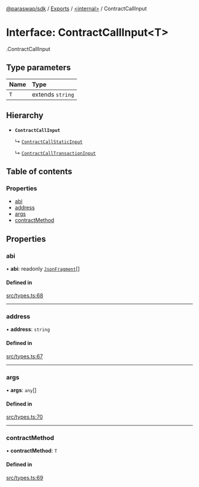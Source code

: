 [@paraswap/sdk](../README.md) / [Exports](../modules.md) / [<internal\>](../modules/internal_.md) / ContractCallInput

# Interface: ContractCallInput<T\>

[<internal>](../modules/internal_.md).ContractCallInput

## Type parameters

| Name | Type |
| :------ | :------ |
| `T` | extends `string` |

## Hierarchy

- **`ContractCallInput`**

  ↳ [`ContractCallStaticInput`](internal_.ContractCallStaticInput.md)

  ↳ [`ContractCallTransactionInput`](internal_.ContractCallTransactionInput.md)

## Table of contents

### Properties

- [abi](internal_.ContractCallInput.md#abi)
- [address](internal_.ContractCallInput.md#address)
- [args](internal_.ContractCallInput.md#args)
- [contractMethod](internal_.ContractCallInput.md#contractmethod)

## Properties

### abi

• **abi**: readonly [`JsonFragment`](internal_.JsonFragment.md)[]

#### Defined in

[src/types.ts:68](https://github.com/paraswap/paraswap-sdk-limit-orders/blob/chore/remove_deprecated/src/types.ts#L68)

___

### address

• **address**: `string`

#### Defined in

[src/types.ts:67](https://github.com/paraswap/paraswap-sdk-limit-orders/blob/chore/remove_deprecated/src/types.ts#L67)

___

### args

• **args**: `any`[]

#### Defined in

[src/types.ts:70](https://github.com/paraswap/paraswap-sdk-limit-orders/blob/chore/remove_deprecated/src/types.ts#L70)

___

### contractMethod

• **contractMethod**: `T`

#### Defined in

[src/types.ts:69](https://github.com/paraswap/paraswap-sdk-limit-orders/blob/chore/remove_deprecated/src/types.ts#L69)
